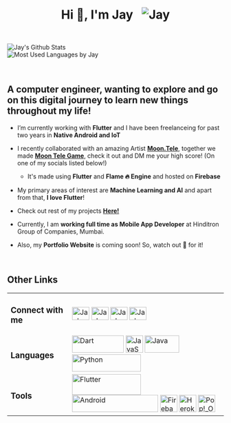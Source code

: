 <div>
<h1 align="center">Hi 👋, I'm Jay &ensp;<img src="https://komarev.com/ghpvc/?username=DetainedDeveloper&label=Visitor%20Count&color=0e75b6&style=flat" alt="Jay"/></h1>
</div>

&ensp;

<div><img src="https://github-readme-stats.vercel.app/api?username=DetainedDeveloper&show_icons=true&locale=en" alt="Jay's Github Stats"/></div>
<div><img src="https://github-readme-stats.vercel.app/api/top-langs?username=DetainedDeveloper&show_icons=true&locale=en&layout=compact" alt="Most Used Languages by Jay"/></div>

&ensp;

<div>
<h2>A computer engineer, wanting to explore and go on this digital journey to learn new things throughout my life!</h3>
</div>

- I’m currently working with **Flutter** and I have been freelanceing for past two years in **Native Android and IoT**

- I recently collaborated with an amazing Artist [**Moon.Tele**](https://instagram.com/moon.tele), together we made [**Moon Tele Game**](https://moontelegame.web.app/), check it out and DM me your high score! (On one of my socials listed below!)

    - It's made using **Flutter** and **Flame 🔥 Engine** and hosted on **Firebase**
    
- My primary areas of interest are **Machine Learning and AI** and apart from that, **I love Flutter**!

- Check out rest of my projects [**Here!**](https://github.com/DetainedDeveloper?tab=repositories)

- Currently, I am **working full time as Mobile App Developer** at Hinditron Group of Companies, Mumbai.

- Also, my **Portfolio Website** is coming soon! So, watch out 👀 for it!

&ensp;

<h2>Other Links</h2>

<table>
<tr>
<td><h3>Connect with me</h3></td>
<td>
<a href="https://www.linkedin.com/in/jay-ghadiyali" target="blank"><img align="center" src="https://raw.githubusercontent.com/rahuldkjain/github-profile-readme-generator/master/src/images/icons/Social/linked-in-alt.svg" alt="Jay's LinkedIn" height="30" width="40"/></a>
<a href="https://instagram.com/_infinite.me_" target="blank"><img align="center" src="https://raw.githubusercontent.com/rahuldkjain/github-profile-readme-generator/master/src/images/icons/Social/instagram.svg" alt="Jay's Instagram" height="30" width="40"/></a>
<a href="https://stackoverflow.com/users/10204862/" target="blank"><img align="center" src="https://raw.githubusercontent.com/rahuldkjain/github-profile-readme-generator/master/src/images/icons/Social/stack-overflow.svg" alt="Jay's StackOverflow" height="30" width="40"/></a>
<a href="https://www.youtube.com/channel/UC73ywD2xWwNncIZxZvcXGmQ" target="blank"><img align="center" src="https://raw.githubusercontent.com/rahuldkjain/github-profile-readme-generator/master/src/images/icons/Social/youtube.svg" alt="Jay's YouTube" height="30" width="40"/></a>
</td>
</tr>

<tr>
<td><h3>Languages</h3></td>
<td>
<a href="https://dart.dev/" target="_blank"><img src="https://dart.dev/assets/shared/dart/logo+text/horizontal/white-e71fb382ad5229792cc704b3ee7a88f8013e986d6e34f0956d89c453b454d0a5.svg" alt="Dart" width="120" height="40"/></a>
<a href="https://developer.mozilla.org/en-US/docs/Web/JavaScript" target="_blank"><img src="https://raw.githubusercontent.com/rahuldkjain/github-profile-readme-generator/master/src/images/icons/ProgrammingLanguages/javascript.svg" alt="JavaScript" width="40" height="40"/></a>
<a href="https://www.java.com/en/" target="_blank"><img src="https://raw.githubusercontent.com/rahuldkjain/github-profile-readme-generator/master/src/images/icons/ProgrammingLanguages/java.svg" alt="Java" width="80" height="40"/></a>
<a href="https://www.python.org/" target="_blank"><img src="https://www.python.org/static/img/python-logo.png" alt="Python" width="160" height="40"/></a>
</td>
</tr>

<tr>
<td><h3>Tools</h3></td>
<td>
<a href="https://flutter.dev" target="_blank"><img src="https://docs.flutter.dev/assets/images/shared/brand/flutter/logo/flutter-lockup.png" alt="Flutter" width="160" height="48"/></a>
<a href="https://developer.android.com" target="_blank"><img src="https://www.gstatic.com/devrel-devsite/prod/ve2848ad92313fddfcd40baeb58a2f663fe2fd55c371a714a6bb3e329e2b15223/android/images/lockup.svg" alt="Android" width="200" height="40"/></a>
<a href="https://firebase.google.com/" target="_blank"><img src="https://www.gstatic.com/mobilesdk/160503_mobilesdk/logo/2x/firebase_28dp.png" alt="Firebase" width="40" height="40"/></a>
<a href="https://heroku.com" target="_blank"><img src="https://www.vectorlogo.zone/logos/heroku/heroku-icon.svg" alt="Heroku" width="40" height="40"/></a>
<a href="https://pop.system76.com/" target="_blank"><img src="https://raw.githubusercontent.com/rahuldkjain/github-profile-readme-generator/master/src/images/icons/Other/linux.svg" alt="Pop!_OS (Linux)" width="40" height="40"/></a>
</td>
</tr>
</table>
